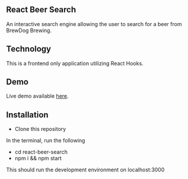 ## React Beer Search

An interactive search engine allowing the user to search for a beer from BrewDog Brewing.

## Technology

This is a frontend only application utilizing React Hooks.

## Demo

Live demo available [here](https://react-beer-search.netlify.app/).

## Installation
- Clone this repository

In the terminal, run the following

- cd react-beer-search
- npm i && npm start

This should run the development environment on localhost:3000


